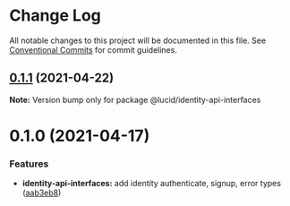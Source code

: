 # Change Log

All notable changes to this project will be documented in this file.
See [Conventional Commits](https://conventionalcommits.org) for commit guidelines.

## [0.1.1](https://github.com/Lucid-Deployment/lucid/compare/@lucid/identity-api-interfaces@0.1.0...@lucid/identity-api-interfaces@0.1.1) (2021-04-22)

**Note:** Version bump only for package @lucid/identity-api-interfaces





# 0.1.0 (2021-04-17)


### Features

* **identity-api-interfaces:** add identity authenticate, signup, error types ([aab3eb8](https://github.com/Lucid-Deployment/lucid/commit/aab3eb8ff0423bd8f9fa2026e047d5daddbd7bfb))

